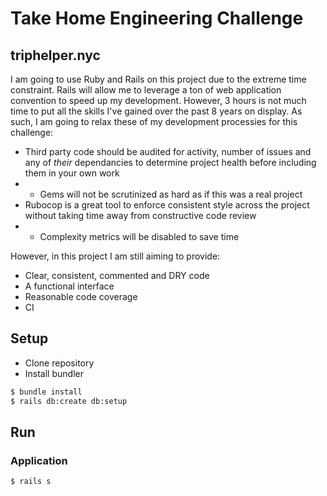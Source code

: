 # Take Home Engineering Challenge

## triphelper.nyc

I am going to use Ruby and Rails on this project due to the extreme time constraint. Rails will allow me to leverage a ton of web application convention to speed up my development. However, 3 hours is not much time to put all the skills I've gained over the past 8 years on display. As such, I am going to relax these of my development processies for this challenge:

- Third party code should be audited for activity, number of issues and any of _their_ dependancies to determine project health before including them in your own work
- - Gems will not be scrutinized as hard as if this was a real project
- Rubocop is a great tool to enforce consistent style across the project without taking time away from constructive code review
- - Complexity metrics will be disabled to save time

However, in this project I am still aiming to provide:

- Clear, consistent, commented and DRY code
- A functional interface
- Reasonable code coverage
- CI

## Setup

- Clone repository
- Install bundler

```bash
$ bundle install
$ rails db:create db:setup
```

## Run

### Application

```bash
$ rails s
```
